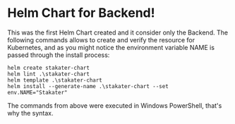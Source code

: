# Helm Chart for Backend!

This was the first Helm Chart created and it consider only the Backend. The following commands allows to create and verify the resource for Kubernetes, and as you might notice the environment variable NAME is passed through the install process:

```
helm create stakater-chart
helm lint .\stakater-chart
helm template .\stakater-chart
helm install --generate-name .\stakater-chart --set env.NAME="Stakater"
```
The commands from above were executed in Windows PowerShell, that's why the syntax.
